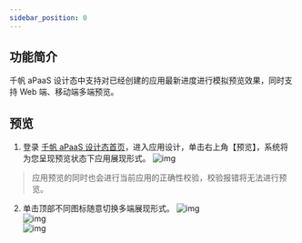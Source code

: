 ```yaml
---
sidebar_position: 0
---
```


## 功能简介
千帆 aPaaS 设计态中支持对已经创建的应用最新进度进行模拟预览效果，同时支持 Web 端、移动端多端预览。

## 预览
1. 登录 [千帆 aPaaS 设计态首页](https://apaas.cloud.tencent.com/)，进入应用设计，单击右上角【预览】，系统将为您呈现预览状态下应用展现形式。
![img](https://main.qcloudimg.com/raw/d44dc49d955e23b260a571d283652216.png)        
>应用预览的同时也会进行当前应用的正确性校验，校验报错将无法进行预览。
2. 单击顶部不同图标随意切换多端展现形式。
 ![img](https://main.qcloudimg.com/raw/dfbd840c57f6501bf7ed3af4e522a153.png)        
 ![img](https://main.qcloudimg.com/raw/0fceed10057ba69d5653144db5f17e76.png)        
 ![img](https://main.qcloudimg.com/raw/4f1e679bb049457fec8577613af2e028.png)        
